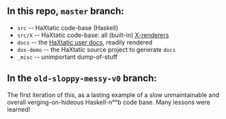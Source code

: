 ## In this repo, `master` branch:

- `src` -- HaXtatic code-base (Haskell)
- `src/X` -- HaXtatic code-base: all (built-in) [X-renderers](http://metaleap.github.io/haxtatic/xtypes/index.html)
- `docs` -- the [HaXtatic user docs](http://metaleap.github.io/haxtatic/), readily rendered
- `dox-demo` -- the HaXtatic source project to generate `docs`
- `_misc` -- unimportant dump-of-stuff

## In the `old-sloppy-messy-v0` branch:

The first iteration of this, as a lasting example of a slow unmaintainable and overall verging-on-hideous Haskell-n°°b code base. Many lessons were learned!
